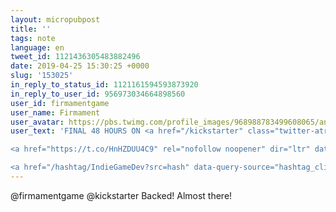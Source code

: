 ```yaml
---
layout: micropubpost
title: ''
tags: note
language: en
tweet_id: 1121436305483882496
date: 2019-04-25 15:30:25 +0000
slug: '153025'
in_reply_to_status_id: 1121161594593873920
in_reply_to_user_id: 956973034664898560
user_id: firmamentgame
user_name: Firmament
user_avatar: https://pbs.twimg.com/profile_images/968988783499608065/anqBNNzu.jpg
user_text: 'FINAL 48 HOURS ON <a href="/kickstarter" class="twitter-atreply pretty-link js-nav" dir="ltr" data-mentioned-user-id="16186995"><s>@</s><b>kickstarter</b></a>!! Back it now:

<a href="https://t.co/HnHZDUU4C9" rel="nofollow noopener" dir="ltr" data-expanded-url="https://www.kickstarter.com/projects/1252280491/firmament?ref=5k0sd7" class="twitter-timeline-link" target="_blank" title="https://www.kickstarter.com/projects/1252280491/firmament?ref=5k0sd7"><span class="tco-ellipsis"></span><span class="invisible">https://www.</span><span class="js-display-url">kickstarter.com/projects/12522</span><span class="invisible">80491/firmament?ref=5k0sd7</span><span class="tco-ellipsis"><span class="invisible"> </span>…</span></a>

<a href="/hashtag/IndieGameDev?src=hash" data-query-source="hashtag_click" class="twitter-hashtag pretty-link js-nav" dir="ltr"><s>#</s><b>IndieGameDev</b></a> <a href="/hashtag/gameart?src=hash" data-query-source="hashtag_click" class="twitter-hashtag pretty-link js-nav" dir="ltr"><s>#</s><b>gameart</b></a> <a href="/hashtag/gamemusic?src=hash" data-query-source="hashtag_click" class="twitter-hashtag pretty-link js-nav" dir="ltr"><s>#</s><b>gamemusic</b></a><a href="https://t.co/9xaTOSxe19" class="twitter-timeline-link u-hidden" data-pre-embedded="true" dir="ltr">pic.twitter.com/9xaTOSxe19</a>'
---
```

@firmamentgame @kickstarter Backed! Almost there!
